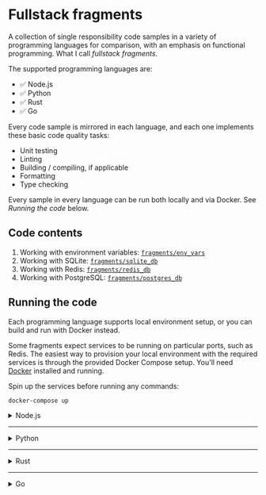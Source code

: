 # Fullstack fragments

A collection of single responsibility code samples in a variety of programming languages for comparison, with an
emphasis on functional programming. What I call _fullstack fragments_.

The supported programming languages are:

- ✅ Node.js
- ✅ Python
- ✅ Rust
- ✅ Go

Every code sample is mirrored in each language, and each one implements these basic code quality tasks:

- Unit testing
- Linting
- Building / compiling, if applicable
- Formatting
- Type checking

Every sample in every language can be run both locally and via Docker. See _Running the code_ below.

## Code contents

1. Working with environment variables: [`fragments/env_vars`](./fragments/env_vars/)
1. Working with SQLite: [`fragments/sqlite_db`](./fragments/sqlite_db/)
1. Working with Redis: [`fragments/redis_db`](./fragments/redis_db/)
1. Working with PostgreSQL: [`fragments/postgres_db`](./fragments/postgres_db/)

## Running the code

Each programming language supports local environment setup, or you can build and run with Docker instead.

Some fragments expect services to be running on particular ports, such as Redis. The easiest way to provision your local
environment with the required services is through the provided Docker Compose setup. You'll need
[Docker](https://www.docker.com/get-started/) installed and running.

Spin up the services before running any commands:

```
docker-compose up
```

<details>
<summary>Node.js</summary>
<br/>

All the node.js code is written in TypeScript. I'm using [`tsx`](https://www.npmjs.com/package/tsx) to transpile and
execute the code.

### Local (Node.js)

#### Setup

- Install [`nvm`](https://github.com/nvm-sh/nvm)
- `nvm install 22` if you don't already have this version
- `nvm use 22`
- Run `npm install` at root of repo
- Install [`dvm`](https://deno.land/x/dvm) for linting and formatting with deno
- `dvm install 2.1.6` if you don't already have this version
- `dvm use 2.1.6`

#### Run

- Run all fragments:
  ```
  npm run fragments
  ```
- Run a single fragment, e.g.:
  ```
  npm run fragment -- fragments/env_vars/env_vars_utils.ts
  ```
- Run unit tests:
  ```
  npm run test
  ```
- Run the linter:
  ```
  npm run lint
  ```
- Run the TypeScript check:
  ```
  npm run tsc
  ```
- Run the formatter:
  ```
  npm run format:write
  ```
- Run the format check:
  ```
  npm run format:check
  ```

### Docker (Node.js)

- Build the image at root of repo:
  ```
  docker build --force-rm -f docker.node.Dockerfile -t ff_node .
  ```
- Run all fragments:
  ```
  docker run --rm --network host ff_node
  ```
- Run a single fragment, e.g.:
  ```
  docker run --rm --network host ff_node fragments/env_vars/env_vars_utils.ts
  ```
- Run unit tests:
  ```
  docker run --rm --network host --entrypoint npm ff_node run test
  ```
- Run the linter:
  ```
  docker run --rm --entrypoint npm ff_node run lint
  ```
- Run the TypeScript check:
  ```
  docker run --rm --entrypoint npm ff_node run tsc
  ```
- Run the format check:
  ```
  docker run --rm --entrypoint npm ff_node run format:check
  ```

</details>

---

<details>
<summary>Python</summary>
<br/>

### Local (Python)

#### Setup

- Install [`pyenv`](https://github.com/pyenv/pyenv)
- `pyenv install 3.12.4` if you don't already have this version
- Ensure `python3 --version` prints the above version
- Create a
  [virtual environment](https://packaging.python.org/en/latest/guides/installing-using-pip-and-virtual-environments/):
  ```
  python3 -m venv .venv
  ```
- Activate the virtual environment: `source .venv/bin/activate`
- Ensure the Python interpreter being used is the virtual environment: `which python3`
- Create a `.pth` file in the virtual environment to set the repo in the Python path:
  ```
  touch .venv/lib/python3.12/site-packages/ff.pth
  pwd > .venv/lib/python3.12/site-packages/ff.pth
  ```
- Install dependencies: `python3 -m pip install -r requirements.txt`
- Verify it's been installed with `python3 -m pip list`
- You can run `deactivate` to exit the virtual environment at any time

#### Run

- Run all fragments:
  ```
  python3 ./fragments/main.py
  ```
- Run a single fragment, e.g.:
  ```
  python3 ./fragments/env_vars/env_vars_utils.py
  ```
- Run unit tests:
  ```
  python3 -m unittest -v
  ```
- Run the type check:
  ```
  python3 -m mypy --config-file mypy.ini
  ```
- Run the linter:
  ```
  python3 -m pylint ./fragments --rcfile ./pylintrc
  ```
- Run the formatter:
  ```
  python3 -m black ./fragments --line-length 120
  ```
- Run the format check:
  ```
  python3 -m black ./fragments --check --line-length 120
  ```

### Docker (Python)

- Build the image at root of repo:
  ```
  docker build --force-rm -f docker.python.Dockerfile -t ff_python .
  ```
- Run all fragments:
  ```
  docker run --rm --network host ff_python
  ```
- Run a single fragment, e.g.:
  ```
  docker run --rm --network host --entrypoint python3 ff_python ./fragments/env_vars/env_vars_utils.py
  ```
- Run unit tests:
  ```
  docker run --rm --network host --entrypoint python3 ff_python -m unittest -v
  ```
- Run the type check:
  ```
  docker run --rm --entrypoint python3 ff_python -m mypy --config-file mypy.ini
  ```
- Run the linter:
  ```
  docker run --rm --entrypoint python3 ff_python -m pylint ./fragments --rcfile ./pylintrc
  ```
- Run the formatter:
  ```
  docker run --rm --entrypoint python3 ff_python -m black ./fragments --line-length 120
  ```
- Run the format check:
  ```
  docker run --rm --entrypoint python3 ff_python -m black ./fragments --check --line-length 120
  ```

</details>

---

<details>
<summary>Rust</summary>
<br/>

### Local (Rust)

#### Setup

- Install [Rust](https://www.rust-lang.org/tools/install)
- `rustup toolchain install 1.79.0` if you don't already have this version installed
- `rustc --version` to confirm the above version is being used
- Add `clippy` for enhanced linting: `rustup component add clippy`
- Add `rustfmt` for formatting: `rustup component add rustfmt`

#### Run

- Run all fragments:
  ```
  cargo run --bin fragments
  ```
- Run unit tests:
  ```
  cargo test
  ```
- Run the build:
  ```
  cargo build --release --bin fragments
  ```
- Run the linter:
  ```
  cargo clippy -- -D warnings
  ```
- Run the formatter:
  ```
  cargo fmt -v
  ```
- Run the format check:
  ```
  cargo fmt --check -v
  ```

### Docker (Rust)

- Build the image at root of repo:
  ```
  docker build --force-rm -f docker.rust.Dockerfile -t ff_rust .
  ```
- Run all fragments:
  ```
  docker run --rm --network host ff_rust
  ```
- Run unit tests:
  ```
  docker run --rm --network host --entrypoint cargo ff_rust test
  ```
- Run the build:
  ```
  docker run --rm --entrypoint cargo ff_rust build --release --bin fragments
  ```
- Run the linter:
  ```
  docker run --rm --entrypoint cargo ff_rust clippy -- -D warnings
  ```
- Run the formatter:
  ```
  docker run --rm --entrypoint cargo ff_rust fmt -v
  ```
- Run the format check:
  ```
  docker run --rm --entrypoint cargo ff_rust fmt -v --check
  ```

</details>

---

<details>
<summary>Go</summary>
<br/>

### Local (Go)

#### Setup

- Install [goenv](https://github.com/go-nv/goenv)
- `goenv install 1.23.1` if you don't already have this version installed
- `goenv version` to confirm the above version is being used
- Install [`golangci-lint`](https://golangci-lint.run/welcome/install/#local-installation) for linting
- Install dependencies: `cd ./fragments && goenv exec go mod tidy`

#### Run

- Run all fragments:
  ```
  goenv exec go run fragments/main.go
  ```
- Run unit tests:
  ```
  goenv exec go test ./fragments/...
  ```
- Run the build:
  ```
  goenv exec go build -o .bin/go_ff ./fragments/main.go
  ```
- Run the linter:
  ```
  golangci-lint run ./fragments/...
  ```
- Run the formatter:
  ```
  goenv exec gofmt -w ./fragments
  ```
- Run the format check:
  ```
  test -z $(goenv exec gofmt -l ./fragments)
  ```

### Docker (Go)

- Build the image at root of repo:
  ```
  docker build --force-rm -f docker.go.Dockerfile -t ff_go .
  ```
- Run all fragments:
  ```
  docker run --rm --network host ff_go
  ```
- Run unit tests:
  ```
  docker run --rm --network host --entrypoint go ff_go test ./fragments/...
  ```
- Run the build:
  ```
  docker run --rm --entrypoint go ff_go build -o .bin/go_ff ./fragments/main.go
  ```
- Run the linter:
  ```
  docker run --rm --entrypoint golangci-lint ff_go run -v ./fragments/...
  ```
- Run the formatter:
  ```
  docker run --rm --entrypoint gofmt ff_go -w ./fragments
  ```
- Run the format check:
  ```
  docker run --rm --entrypoint test ff_go -z $(gofmt -l ./fragments)
  ```

</details>
